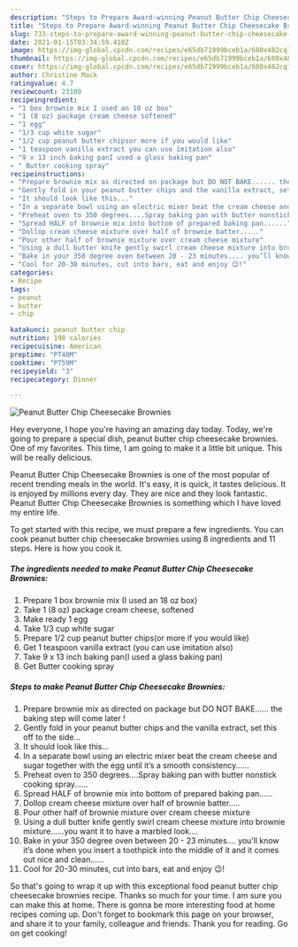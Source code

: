 ```yaml
---
description: "Steps to Prepare Award-winning Peanut Butter Chip Cheesecake Brownies"
title: "Steps to Prepare Award-winning Peanut Butter Chip Cheesecake Brownies"
slug: 733-steps-to-prepare-award-winning-peanut-butter-chip-cheesecake-brownies
date: 2021-01-15T03:34:59.418Z
image: https://img-global.cpcdn.com/recipes/e65db71999bceb1a/680x482cq70/peanut-butter-chip-cheesecake-brownies-recipe-main-photo.jpg
thumbnail: https://img-global.cpcdn.com/recipes/e65db71999bceb1a/680x482cq70/peanut-butter-chip-cheesecake-brownies-recipe-main-photo.jpg
cover: https://img-global.cpcdn.com/recipes/e65db71999bceb1a/680x482cq70/peanut-butter-chip-cheesecake-brownies-recipe-main-photo.jpg
author: Christine Mack
ratingvalue: 4.7
reviewcount: 23100
recipeingredient:
- "1 box brownie mix I used an 18 oz box"
- "1 (8 oz) package cream cheese softened"
- "1 egg"
- "1/3 cup white sugar"
- "1/2 cup peanut butter chipsor more if you would like"
- "1 teaspoon vanilla extract you can use imitation also"
- "9 x 13 inch baking panI used a glass baking pan"
- " Butter cooking spray"
recipeinstructions:
- "Prepare brownie mix as directed on package but DO NOT BAKE...... the baking step will come later !"
- "Gently fold in your peanut butter chips and the vanilla extract, set this off to the side..."
- "It should look like this..."
- "In a separate bowl using an electric mixer beat the cream cheese and sugar together with the egg until it’s a smooth consistency......"
- "Preheat oven to 350 degrees....Spray baking pan with butter nonstick cooking spray......"
- "Spread HALF of brownie mix into bottom of prepared baking pan......"
- "Dollop cream cheese mixture over half of brownie batter....."
- "Pour other half of brownie mixture over cream cheese mixture"
- "Using a dull butter knife gently swirl cream cheese mixture into brownie mixture......you want it to have a marbled look...."
- "Bake in your 350 degree oven between 20 - 23 minutes.... you’ll know it’s done when you insert a toothpick into the middle of it and it comes out nice and clean......"
- "Cool for 20-30 minutes, cut into bars, eat and enjoy 😉!"
categories:
- Recipe
tags:
- peanut
- butter
- chip

katakunci: peanut butter chip 
nutrition: 198 calories
recipecuisine: American
preptime: "PT40M"
cooktime: "PT59M"
recipeyield: "3"
recipecategory: Dinner

---
```



![Peanut Butter Chip Cheesecake Brownies](https://img-global.cpcdn.com/recipes/e65db71999bceb1a/680x482cq70/peanut-butter-chip-cheesecake-brownies-recipe-main-photo.jpg)

Hey everyone, I hope you're having an amazing day today. Today, we're going to prepare a special dish, peanut butter chip cheesecake brownies. One of my favorites. This time, I am going to make it a little bit unique. This will be really delicious.

Peanut Butter Chip Cheesecake Brownies is one of the most popular of recent trending meals in the world. It's easy, it is quick, it tastes delicious. It is enjoyed by millions every day. They are nice and they look fantastic. Peanut Butter Chip Cheesecake Brownies is something which I have loved my entire life.




To get started with this recipe, we must prepare a few ingredients. You can cook peanut butter chip cheesecake brownies using 8 ingredients and 11 steps. Here is how you cook it.

<!--inarticleads1-->

##### The ingredients needed to make Peanut Butter Chip Cheesecake Brownies:

1. Prepare 1 box brownie mix (I used an 18 oz box)
1. Take 1 (8 oz) package cream cheese, softened
1. Make ready 1 egg
1. Take 1/3 cup white sugar
1. Prepare 1/2 cup peanut butter chips(or more if you would like)
1. Get 1 teaspoon vanilla extract (you can use imitation also)
1. Take 9 x 13 inch baking pan(I used a glass baking pan)
1. Get  Butter cooking spray




<!--inarticleads2-->

##### Steps to make Peanut Butter Chip Cheesecake Brownies:

1. Prepare brownie mix as directed on package but DO NOT BAKE...... the baking step will come later !
1. Gently fold in your peanut butter chips and the vanilla extract, set this off to the side...
1. It should look like this...
1. In a separate bowl using an electric mixer beat the cream cheese and sugar together with the egg until it’s a smooth consistency......
1. Preheat oven to 350 degrees....Spray baking pan with butter nonstick cooking spray......
1. Spread HALF of brownie mix into bottom of prepared baking pan......
1. Dollop cream cheese mixture over half of brownie batter.....
1. Pour other half of brownie mixture over cream cheese mixture
1. Using a dull butter knife gently swirl cream cheese mixture into brownie mixture......you want it to have a marbled look....
1. Bake in your 350 degree oven between 20 - 23 minutes.... you’ll know it’s done when you insert a toothpick into the middle of it and it comes out nice and clean......
1. Cool for 20-30 minutes, cut into bars, eat and enjoy 😉!




So that's going to wrap it up with this exceptional food peanut butter chip cheesecake brownies recipe. Thanks so much for your time. I am sure you can make this at home. There is gonna be more interesting food at home recipes coming up. Don't forget to bookmark this page on your browser, and share it to your family, colleague and friends. Thank you for reading. Go on get cooking!
